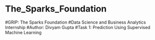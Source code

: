 # The_Sparks_Foundation
#GRIP: The Sparks Foundation
#Data Science and Business Analytics Internship
#Author: Divyam Gupta
#Task 1: Prediction Using Supervised Machine Learning


